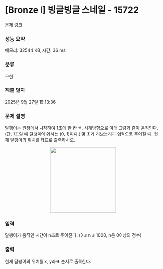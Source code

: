 # [Bronze I] 빙글빙글 스네일 - 15722 

[문제 링크](https://www.acmicpc.net/problem/15722) 

### 성능 요약

메모리: 32544 KB, 시간: 36 ms

### 분류

구현

### 제출 일자

2025년 9월 27일 16:13:36

### 문제 설명

<p>달팽이는 원점에서 시작하여 1초에 한 칸 씩, 시계방향으로 아래 그림과 같이 움직인다. (단, 1초일 때 달팽이의 위치는 (0, 1)이다.) 몇 초가 지났는지가 입력으로 주어질 때, 현재 달팽이의 위치를 좌표로 출력하시오.</p>

<p style="text-align: center;"><img alt="" src="https://onlinejudgeimages.s3-ap-northeast-1.amazonaws.com/problem/15722/1.jpg" style="width: 212px; height: 211px;"></p>

### 입력 

 <p>달팽이가 움직인 시간이 n초로 주어진다. (0 ≤ n ≤ 1000, n은 0이상의 정수)</p>

### 출력 

 <p>현재 달팽이의 위치를 x, y좌표 순서로 출력한다.</p>


